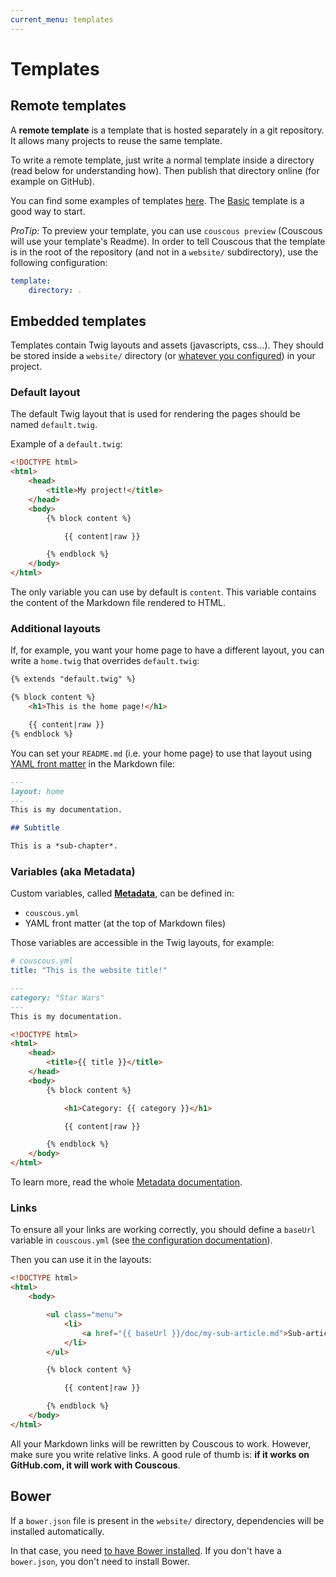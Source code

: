```yaml
---
current_menu: templates
---
```

# Templates

## Remote templates

A **remote template** is a template that is hosted separately in a git repository.
It allows many projects to reuse the same template.

To write a remote template, just write a normal template inside a directory (read below for understanding how).
Then publish that directory online (for example on GitHub).

You can find some examples of templates [here](http://couscous.io/templates.html).
The [Basic](https://github.com/CouscousPHP/Template-Basic) template is a good way to start.

*ProTip:* To preview your template, you can use `couscous preview` (Couscous will use your template's Readme). In order to tell Couscous that the template is in the root of the repository (and not in a `website/` subdirectory), use the following configuration:

```yaml
template:
    directory: .
```

## Embedded templates

Templates contain Twig layouts and assets (javascripts, css…). They should be stored inside a `website/` directory (or [whatever you configured](configuration.md)) in your project.

### Default layout

The default Twig layout that is used for rendering the pages should be named `default.twig`.

Example of a `default.twig`:

```html
<!DOCTYPE html>
<html>
    <head>
        <title>My project!</title>
    </head>
    <body>
        {% block content %}

            {{ content|raw }}

        {% endblock %}
    </body>
</html>
```

The only variable you can use by default is `content`. This variable contains the content of the Markdown file rendered to HTML.

### Additional layouts

If, for example, you want your home page to have a different layout, you can write a `home.twig`
that overrides `default.twig`:

```html
{% extends "default.twig" %}

{% block content %}
    <h1>This is the home page!</h1>

    {{ content|raw }}
{% endblock %}
```

You can set your `README.md` (i.e. your home page) to use that layout using [YAML front matter](http://jekyllrb.com/docs/frontmatter/) in the Markdown file:

```markdown
---
layout: home
---
This is my documentation.

## Subtitle

This is a *sub-chapter*.
```

### Variables (aka Metadata)

Custom variables, called [**Metadata**](metadata.md), can be defined in:

- `couscous.yml`
- YAML front matter (at the top of Markdown files)

Those variables are accessible in the Twig layouts, for example:

```yaml
# couscous.yml
title: "This is the website title!"
```

```markdown
---
category: "Star Wars"
---
This is my documentation.
```

```html
<!DOCTYPE html>
<html>
    <head>
        <title>{{ title }}</title>
    </head>
    <body>
        {% block content %}

            <h1>Category: {{ category }}</h1>

            {{ content|raw }}

        {% endblock %}
    </body>
</html>
```

To learn more, read the whole [Metadata documentation](metadata.md).

### Links

To ensure all your links are working correctly, you should define a `baseUrl` variable in `couscous.yml`
(see [the configuration documentation](configuration.md)).

Then you can use it in the layouts:

```html
<!DOCTYPE html>
<html>
    <body>

        <ul class="menu">
            <li>
                <a href="{{ baseUrl }}/doc/my-sub-article.md">Sub-article</a>
            </li>
        </ul>

        {% block content %}

            {{ content|raw }}

        {% endblock %}
    </body>
</html>
```

All your Markdown links will be rewritten by Couscous to work. However, make sure you write relative links.
A good rule of thumb is: **if it works on GitHub.com, it will work with Couscous**.

## Bower

If a `bower.json` file is present in the `website/` directory, dependencies will be
installed automatically.

In that case, you need [to have Bower installed](http://bower.io/). If you don't have a `bower.json`, you don't need to install Bower.
